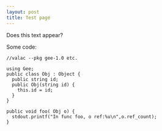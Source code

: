 ```yaml
---
layout: post
title: Test page
---
```

Does this text appear?

Some code:
```vala
//valac --pkg gee-1.0 etc.

using Gee;
public class Obj : Object {
  public string id;
  public Obj(string id) {
    this.id = id;
  }
}

public void foo( Obj o) {
  stdout.printf("In func foo, o ref:%u\n",o.ref_count);
}
```
